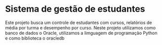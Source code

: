 # Sistema de gestão de estudantes

Este projeto busca um controle de estudantes com cursos, relatórios de média por turma e desempenho por curso.
Neste projeto utilizamos como banco de dados o Oracle, utilizamos a limguagem de programação Python e como biblioteca o oracledb

